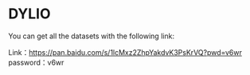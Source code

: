 # DYLIO

You can get all the datasets with the following link:


Link：https://pan.baidu.com/s/1lcMxz2ZhpYakdvK3PsKrVQ?pwd=v6wr 
password：v6wr
